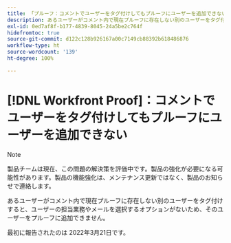 ```yaml
---
title: 「プルーフ：コメントでユーザーをタグ付けしてもプルーフにユーザーを追加できない」
description: あるユーザーがコメント内で現在プルーフに存在しない別のユーザーをタグ付けすると、ユーザーの担当業務やメールを選択するオプションがないため、そのユーザーをプルーフに追加できません。
exl-id: 0ed7af8f-b177-4839-8045-24a5be2c764f
hidefromtoc: true
source-git-commit: d122c128b926167a00c7149cb88392b618486876
workflow-type: ht
source-wordcount: '139'
ht-degree: 100%

---
```


# [!DNL Workfront Proof]：コメントでユーザーをタグ付けしてもプルーフにユーザーを追加できない

>[!NOTE]
>
>製品チームは現在、この問題の解決策を評価中です。製品の強化が必要になる可能性があります。製品の機能強化は、メンテナンス更新ではなく、製品のお知らせで連絡します。

あるユーザーがコメント内で現在プルーフに存在しない別のユーザーをタグ付けすると、ユーザーの担当業務やメールを選択するオプションがないため、そのユーザーをプルーフに追加できません。

最初に報告されたのは 2022年3月21日です。
